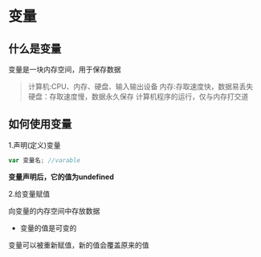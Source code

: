 # 变量

## 什么是变量

变量是一块内存空间，用于保存数据

>计算机:CPU、内存、硬盘、输入输出设备
>内存:存取速度快，数据易丢失
>硬盘：存取速度慢，数据永久保存
>计算机程序的运行，仅与内存打交道

## 如何使用变量

1.声明(定义)变量

```js
var 变量名; //varable

```
**变量声明后，它的值为undefined**

2.给变量赋值

向变量的内存空间中存放数据


- 变量的值是可变的

变量可以被重新赋值，新的值会覆盖原来的值


